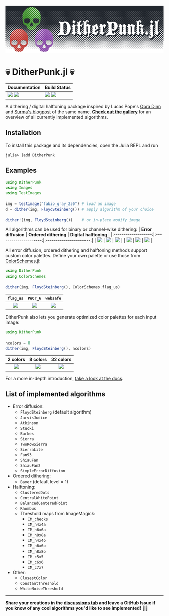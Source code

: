 ![](./docs/logo/DitheredPunk.png)
# 💀 DitherPunk.jl 💀

| **Documentation**                                                     | **Build Status**                                      |
|:--------------------------------------------------------------------- |:----------------------------------------------------- |
| [![][docs-stab-img]][docs-stab-url] [![][docs-dev-img]][docs-dev-url] | [![][ci-img]][ci-url] [![][codecov-img]][codecov-url] |

A dithering / digital halftoning package inspired by Lucas Pope's [Obra Dinn](https://obradinn.com) and [Surma's blogpost](https://surma.dev/things/ditherpunk/) of the same name. 
**[Check out the gallery](https://JuliaImages.github.io/DitherPunk.jl/stable/generated/gallery_images/)** for an overview of all currently implemented algorithms.

## Installation
To install this package and its dependencies, open the Julia REPL and run 
```julia-repl
julia> ]add DitherPunk
```

## Examples
```julia
using DitherPunk
using Images
using TestImages

img = testimage("fabio_gray_256") # load an image
d = dither(img, FloydSteinberg()) # apply algorithm of your choice

dither!(img, FloydSteinberg())    # or in-place modify image
```

All algorithms can be used for binary or channel-wise dithering:
| **Error diffusion** | **Ordered dithering** | **Digital halftoning** |
|:-------------------:|:---------------------:|:----------------------:|
| ![][atkinson-bw]    | ![][bayer-bw]         | ![][ordered-bw]        |
| ![][atkinson-col]   | ![][bayer-col]        | ![][ordered-col]       |

All error diffusion, ordered dithering and halftoning methods support custom color palettes. Define your own palette or use those from [ColorSchemes.jl](https://juliagraphics.github.io/ColorSchemes.jl/stable/catalogue):
```julia
using DitherPunk
using ColorSchemes

dither(img, FloydSteinberg(), ColorSchemes.flag_us)
```
| `flag_us`       | `PuOr_6`       | `websafe`    |
|:---------------:|:--------------:|:------------:|
| ![][cs_flag_us] | ![][cs_PuOr_6] | ![][websafe] |

DitherPunk also lets you generate optimized color palettes for each input image:
```julia
using DitherPunk

ncolors = 8
dither(img, FloydSteinberg(), ncolors)
```
| 2 colors          | 8 colors          | 32 colors          |
|:-----------------:|:-----------------:|:------------------:|
| ![][clustering_2] | ![][clustering_8] | ![][clustering_32] |

For a more in-depth introduction, [take a look at the docs](https://juliaimages.org/DitherPunk.jl/stable/generated/simple_example/).

## List of implemented algorithms
* Error diffusion:
  * `FloydSteinberg` (default algorithm)
  * `JarvisJudice`
  * `Atkinson`
  * `Stucki`
  * `Burkes`
  * `Sierra`
  * `TwoRowSierra`
  * `SierraLite`
  * `Fan93`
  * `ShiauFan`
  * `ShiauFan2`
  * `SimpleErrorDiffusion`
* Ordered dithering:
  * `Bayer` (default level = 1)
* Halftoning:
  * `ClusteredDots` 
  * `CentralWhitePoint` 
  * `BalancedCenteredPoint` 
  * `Rhombus`
  * Threshold maps from ImageMagick:
    * `IM_checks`
    * `IM_h4x4a`
    * `IM_h6x6a`
    * `IM_h8x8a`
    * `IM_h4x4o`
    * `IM_h6x6o`
    * `IM_h8x8o`
    * `IM_c5x5`
    * `IM_c6x6`
    * `IM_c7x7`
* Other:
  * `ClosestColor`
  * `ConstantThreshold`
  * `WhiteNoiseThreshold`

___

**Share your creations in the [discussions tab](https://github.com/JuliaImages/DitherPunk.jl/discussions/categories/show-and-tell) and leave a GitHub Issue if you know of any cool  algorithms you'd like to see implemented! 🔬🔧**

[docs-stab-img]: https://img.shields.io/badge/docs-stable-blue.svg
[docs-stab-url]: https://JuliaImages.github.io/DitherPunk.jl/stable

[docs-dev-img]: https://img.shields.io/badge/docs-main-blue.svg
[docs-dev-url]: https://JuliaImages.github.io/DitherPunk.jl/dev

[ci-img]: https://github.com/JuliaImages/DitherPunk.jl/workflows/CI/badge.svg
[ci-url]: https://github.com/JuliaImages/DitherPunk.jl/actions

[codecov-img]: https://codecov.io/gh/JuliaImages/DitherPunk.jl/branch/master/graph/badge.svg
[codecov-url]: https://codecov.io/gh/JuliaImages/DitherPunk.jl

[atkinson-bw]: https://raw.githubusercontent.com/JuliaImages/DitherPunk.jl/gh-pages/assets/Atkinson.png
[atkinson-col]: https://raw.githubusercontent.com/JuliaImages/DitherPunk.jl/gh-pages/assets/AtkinsonColor.png
[bayer-bw]: https://raw.githubusercontent.com/JuliaImages/DitherPunk.jl/gh-pages/assets/Bayer.png
[bayer-col]: https://raw.githubusercontent.com/JuliaImages/DitherPunk.jl/gh-pages/assets/BayerColor.png
[ordered-bw]: https://raw.githubusercontent.com/JuliaImages/DitherPunk.jl/gh-pages/assets/Rhombus.png
[ordered-col]: https://raw.githubusercontent.com/JuliaImages/DitherPunk.jl/gh-pages/assets/RhombusColor.png
[fs-bw]: https://raw.githubusercontent.com/JuliaImages/DitherPunk.jl/gh-pages/assets/FloydSteinberg.png
[fs-col]: https://raw.githubusercontent.com/JuliaImages/DitherPunk.jl/gh-pages/assets/FloydSteinbergColor.png

[cs_PuOr_6]: https://raw.githubusercontent.com/JuliaImages/DitherPunk.jl/gh-pages/assets/FloydSteinberg_PuOr_6.png
[cs_flag_us]: https://raw.githubusercontent.com/JuliaImages/DitherPunk.jl/gh-pages/assets/FloydSteinberg_flag_us.png
[websafe]: https://raw.githubusercontent.com/JuliaImages/DitherPunk.jl/gh-pages/assets/FloydSteinberg_websafe.png

[clustering_2]: https://raw.githubusercontent.com/JuliaImages/DitherPunk.jl/gh-pages/assets/FloydSteinberg_2.png
[clustering_8]: https://raw.githubusercontent.com/JuliaImages/DitherPunk.jl/gh-pages/assets/FloydSteinberg_8.png
[clustering_32]: https://raw.githubusercontent.com/JuliaImages/DitherPunk.jl/gh-pages/assets/FloydSteinberg_32.png
